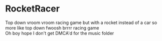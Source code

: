 # RocketRacer
Top down vroom vroom racing game but with a rocket instead of a car so more like top down fwoosh brrrr racing game \
Oh boy hope I don't get DMCA'd for the music folder
